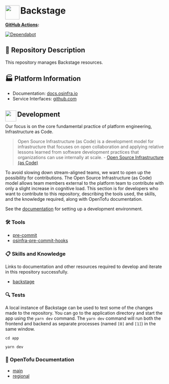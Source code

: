 # <img align="left" width="45" height="45" src="https://github.com/user-attachments/assets/2b9ec893-58ff-4bf3-94c9-fc321d3a173c"> Backstage

**[GitHub Actions](https://github.com/osinfra-io/backstage/actions):**

[![Dependabot](https://github.com/osinfra-io/backstage/actions/workflows/dependabot.yml/badge.svg)](https://github.com/osinfra-io/backstage/actions/workflows/dependabot.yml)

## 📄 Repository Description

This repository manages Backstage resources.

## 🏭 Platform Information

- Documentation: [docs.osinfra.io](https://docs.osinfra.io/product-guides/backstage)
- Service Interfaces: [github.com](https://github.com/osinfra-io/backstage/issues/new/choose)

## <img align="left" width="35" height="35" src="https://github.com/osinfra-io/github-organization-management/assets/1610100/39d6ae3b-ccc2-42db-92f1-276a5bc54e65"> Development

Our focus is on the core fundamental practice of platform engineering, Infrastructure as Code.

>Open Source Infrastructure (as Code) is a development model for infrastructure that focuses on open collaboration and applying relative lessons learned from software development practices that organizations can use internally at scale. - [Open Source Infrastructure (as Code)](https://www.osinfra.io)

To avoid slowing down stream-aligned teams, we want to open up the possibility for contributions. The Open Source Infrastructure (as Code) model allows team members external to the platform team to contribute with only a slight increase in cognitive load. This section is for developers who want to contribute to this repository, describing the tools used, the skills, and the knowledge required, along with OpenTofu documentation.

See the [documentation](https://docs.osinfra.io/fundamentals/development-setup) for setting up a development environment.

### 🛠️ Tools

- [pre-commit](https://github.com/pre-commit/pre-commit)
- [osinfra-pre-commit-hooks](https://github.com/osinfra-io/pre-commit-hooks)

### 📋 Skills and Knowledge

Links to documentation and other resources required to develop and iterate in this repository successfully.

- [backstage](https://backstage.io/docs)

### 🔍 Tests

A local instance of Backstage can be used to test some of the changes made to the repository. You can go to the application
directory and start the app using the `yarn dev` command. The `yarn dev` command will run both the frontend and backend as separate
processes (named `[0]` and `[1]`) in the same window.

```none
cd app
```

```none
yarn dev
```

### 📓 OpenTofu Documentation

- [main](deployments/README.md)
- [regional](deployments/regionl/README.md)
